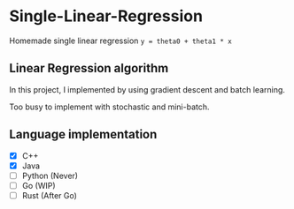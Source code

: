 # Single-Linear-Regression
Homemade single linear regression `y = theta0 + theta1 * x`

## Linear Regression algorithm
In this project, I implemented by using gradient descent and batch learning.

Too busy to implement with stochastic and mini-batch.

## Language implementation
- [x] C++
- [x] Java
- [ ] Python (Never)
- [ ] Go (WIP)
- [ ] Rust (After Go)
